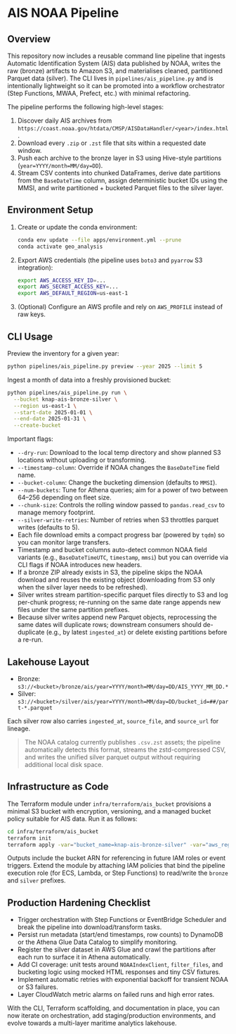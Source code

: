 # AIS NOAA Pipeline

## Overview

This repository now includes a reusable command line pipeline that ingests Automatic Identification System (AIS) data published by NOAA, writes the raw (bronze) artifacts to Amazon S3, and materialises cleaned, partitioned Parquet data (silver). The CLI lives in `pipelines/ais_pipeline.py` and is intentionally lightweight so it can be promoted into a workflow orchestrator (Step Functions, MWAA, Prefect, etc.) with minimal refactoring.

The pipeline performs the following high-level stages:

1. Discover daily AIS archives from `https://coast.noaa.gov/htdata/CMSP/AISDataHandler/<year>/index.html`.
2. Download every `.zip` or `.zst` file that sits within a requested date window.
3. Push each archive to the bronze layer in S3 using Hive-style partitions (`year=YYYY/month=MM/day=DD`).
4. Stream CSV contents into chunked DataFrames, derive date partitions from the `BaseDateTime` column, assign deterministic bucket IDs using the MMSI, and write partitioned + bucketed Parquet files to the silver layer.

## Environment Setup

1. Create or update the conda environment:
   ```bash
   conda env update --file apps/environment.yml --prune
   conda activate geo_analysis
   ```
2. Export AWS credentials (the pipeline uses `boto3` and `pyarrow` S3 integration):
   ```bash
   export AWS_ACCESS_KEY_ID=...
   export AWS_SECRET_ACCESS_KEY=...
   export AWS_DEFAULT_REGION=us-east-1
   ```
3. (Optional) Configure an AWS profile and rely on `AWS_PROFILE` instead of raw keys.

## CLI Usage

Preview the inventory for a given year:
```bash
python pipelines/ais_pipeline.py preview --year 2025 --limit 5
```

Ingest a month of data into a freshly provisioned bucket:
```bash
python pipelines/ais_pipeline.py run \
  --bucket knap-ais-bronze-silver \
  --region us-east-1 \
  --start-date 2025-01-01 \
  --end-date 2025-01-31 \
  --create-bucket
```

Important flags:
- `--dry-run`: Download to the local temp directory and show planned S3 locations without uploading or transforming.
- `--timestamp-column`: Override if NOAA changes the `BaseDateTime` field name.
- `--bucket-column`: Change the bucketing dimension (defaults to `MMSI`).
- `--num-buckets`: Tune for Athena queries; aim for a power of two between 64–256 depending on fleet size.
- `--chunk-size`: Controls the rolling window passed to `pandas.read_csv` to manage memory footprint.
- `--silver-write-retries`: Number of retries when S3 throttles parquet writes (defaults to 5).
- Each file download emits a compact progress bar (powered by `tqdm`) so you can monitor large transfers.
- Timestamp and bucket columns auto-detect common NOAA field variants (e.g., `BaseDateTimeUTC`, `timestamp`, `mmsi`) but you can override via CLI flags if NOAA introduces new headers.
- If a bronze ZIP already exists in S3, the pipeline skips the NOAA download and reuses the existing object (downloading from S3 only when the silver layer needs to be refreshed).
- Silver writes stream partition-specific parquet files directly to S3 and log per-chunk progress; re-running on the same date range appends new files under the same partition prefixes.
- Because silver writes append new Parquet objects, reprocessing the same dates will duplicate rows; downstream consumers should de-duplicate (e.g., by latest `ingested_at`) or delete existing partitions before a re-run.

## Lakehouse Layout

- Bronze: `s3://<bucket>/bronze/ais/year=YYYY/month=MM/day=DD/AIS_YYYY_MM_DD.*`
- Silver: `s3://<bucket>/silver/ais/year=YYYY/month=MM/day=DD/bucket_id=##/part-*.parquet`

Each silver row also carries `ingested_at`, `source_file`, and `source_url` for lineage.

> The NOAA catalog currently publishes `.csv.zst` assets; the pipeline automatically detects this format, streams the zstd-compressed CSV, and writes the unified silver parquet output without requiring additional local disk space.

## Infrastructure as Code

The Terraform module under `infra/terraform/ais_bucket` provisions a minimal S3 bucket with encryption, versioning, and a managed bucket policy suitable for AIS data. Run it as follows:

```bash
cd infra/terraform/ais_bucket
terraform init
terraform apply -var="bucket_name=knap-ais-bronze-silver" -var="aws_region=us-east-1"
```

Outputs include the bucket ARN for referencing in future IAM roles or event triggers. Extend the module by attaching IAM policies that bind the pipeline execution role (for ECS, Lambda, or Step Functions) to read/write the `bronze` and `silver` prefixes.

## Production Hardening Checklist

- Trigger orchestration with Step Functions or EventBridge Scheduler and break the pipeline into download/transform tasks.
- Persist run metadata (start/end timestamps, row counts) to DynamoDB or the Athena Glue Data Catalog to simplify monitoring.
- Register the silver dataset in AWS Glue and crawl the partitions after each run to surface it in Athena automatically.
- Add CI coverage: unit tests around `NOAAIndexClient`, `filter_files`, and bucketing logic using mocked HTML responses and tiny CSV fixtures.
- Implement automatic retries with exponential backoff for transient NOAA or S3 failures.
- Layer CloudWatch metric alarms on failed runs and high error rates.

With the CLI, Terraform scaffolding, and documentation in place, you can now iterate on orchestration, add staging/production environments, and evolve towards a multi-layer maritime analytics lakehouse.
